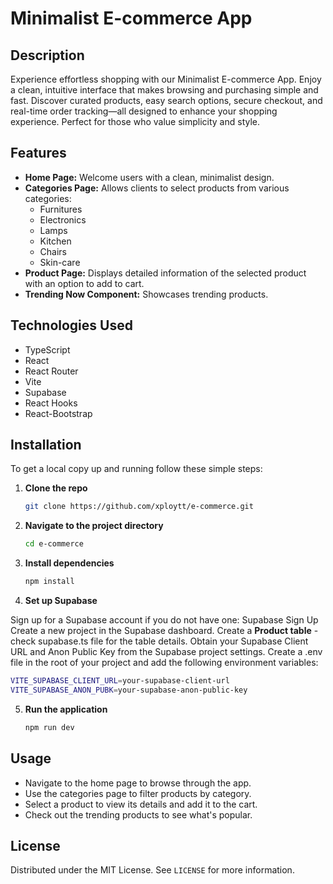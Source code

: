 # Minimalist E-commerce App

## Description

Experience effortless shopping with our Minimalist E-commerce App. Enjoy a clean, intuitive interface that makes browsing and purchasing simple and fast. Discover curated products, easy search options, secure checkout, and real-time order tracking—all designed to enhance your shopping experience. Perfect for those who value simplicity and style.

## Features

- **Home Page:** Welcome users with a clean, minimalist design.
- **Categories Page:** Allows clients to select products from various categories:
  - Furnitures
  - Electronics
  - Lamps
  - Kitchen
  - Chairs
  - Skin-care
- **Product Page:** Displays detailed information of the selected product with an option to add to cart.
- **Trending Now Component:** Showcases trending products.

## Technologies Used

- TypeScript
- React
- React Router
- Vite
- Supabase
- React Hooks
- React-Bootstrap

## Installation

To get a local copy up and running follow these simple steps:

1. **Clone the repo**

   ```sh
   git clone https://github.com/xploytt/e-commerce.git
   ```

2. **Navigate to the project directory**

   ```sh
   cd e-commerce
   ```

3. **Install dependencies**

   ```sh
   npm install
   ```

4. **Set up Supabase**

Sign up for a Supabase account if you do not have one: Supabase Sign Up
Create a new project in the Supabase dashboard.
Create a **Product table** - check supabase.ts file for the table details.
Obtain your Supabase Client URL and Anon Public Key from the Supabase project settings.
Create a .env file in the root of your project and add the following environment variables:

```sh
VITE_SUPABASE_CLIENT_URL=your-supabase-client-url
VITE_SUPABASE_ANON_PUBK=your-supabase-anon-public-key
```

5. **Run the application**

   ```sh
   npm run dev
   ```

## Usage

- Navigate to the home page to browse through the app.
- Use the categories page to filter products by category.
- Select a product to view its details and add it to the cart.
- Check out the trending products to see what's popular.

## License

Distributed under the MIT License. See `LICENSE` for more information.
